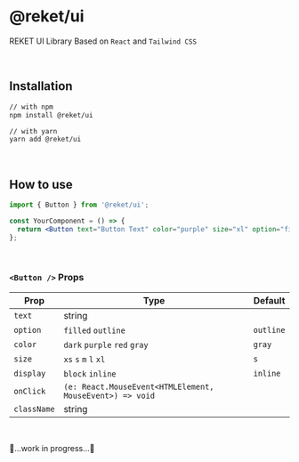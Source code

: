 # @reket/ui

REKET UI Library Based on `React` and `Tailwind CSS`

<br />

## Installation

```sh
// with npm
npm install @reket/ui

// with yarn
yarn add @reket/ui
```

<br />

## How to use

```jsx
import { Button } from '@reket/ui';

const YourComponent = () => {
  return <Button text="Button Text" color="purple" size="xl" option="filled" />;
};
```

<br />

### `<Button />` Props

| **Prop**    | **Type**                                                 | **Default** |
| ----------- | -------------------------------------------------------- | ----------- |
| `text`      | string                                                   |             |
| `option`    | `filled` `outline`                                       | `outline`   |
| `color`     | `dark` `purple` `red` `gray`                             | `gray`      |
| `size`      | `xs` `s` `m` `l` `xl`                                    | `s`         |
| `display`   | `block` `inline`                                         | `inline`    |
| `onClick`   | `(e: React.MouseEvent<HTMLElement, MouseEvent>) => void` |             |
| `className` | string                                                   |             |

<br />

🚧...work in progress...🚧
